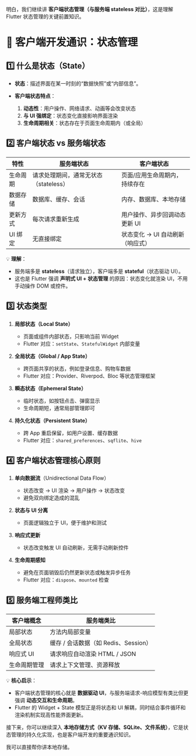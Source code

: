 明白，我们继续讲 **客户端状态管理（与服务端 stateless 对比）**，这是理解 Flutter 状态管理的关键前置知识。

# 📖 客户端开发通识：状态管理

## 1️⃣ 什么是状态（State）

* **状态**：描述界面在某一时刻的“数据快照”或“内部信息”。
* **客户端状态特点**：

    1. **动态性**：用户操作、网络请求、动画等会改变状态
    2. **与 UI 强绑定**：状态变化直接影响界面渲染
    3. **生命周期相关**：状态存在于页面生命周期内（或全局）

## 2️⃣ 客户端状态 vs 服务端状态

| 特性    | 服务端状态                   | 客户端状态               |
| ----- | ----------------------- | ------------------- |
| 生命周期  | 请求处理期间，通常无状态（stateless） | 页面/应用生命周期内，持续存在     |
| 数据存储  | 数据库、缓存、会话               | 内存、数据库、本地存储         |
| 更新方式  | 每次请求重新生成                | 用户操作、异步回调动态更新 UI    |
| UI 绑定 | 无直接绑定                   | 状态变化 → UI 自动刷新（响应式） |

💡 **理解**：

* 服务端多是 **stateless**（请求独立），客户端多是 **stateful**（状态驱动 UI）。
* 这也是 Flutter 强调 **声明式 UI + 状态管理** 的原因：状态变化就渲染 UI，不用手动操作 DOM 或控件。

## 3️⃣ 状态类型

1. **局部状态（Local State）**

    * 页面或组件内部状态，只影响当前 Widget
    * Flutter 对应：`setState`、`StatefulWidget` 内部变量

2. **全局状态（Global / App State）**

    * 跨页面共享的状态，例如登录信息、购物车数据
    * Flutter 对应：Provider、Riverpod、Bloc 等状态管理框架

3. **瞬态状态（Ephemeral State）**

    * 临时状态，如按钮点击、弹窗显示
    * 生命周期短，通常局部管理即可

4. **持久化状态（Persistent State）**

    * 跨 App 重启保留，如用户设置、缓存数据
    * Flutter 对应：`shared_preferences`、`sqflite`、`hive`

## 4️⃣ 客户端状态管理核心原则

1. **单向数据流**（Unidirectional Data Flow）

    * 状态改变 → UI 渲染 → 用户操作 → 状态改变
    * 避免双向绑定造成的混乱

2. **状态与 UI 分离**

    * 页面逻辑独立于 UI，便于维护和测试

3. **响应式更新**

    * 状态改变触发 UI 自动刷新，无需手动刷新控件

4. **生命周期感知**

    * 避免在页面销毁后仍然更新状态或触发异步任务
    * Flutter 对应：`dispose`、`mounted` 检查

## 5️⃣ 服务端工程师类比

| 客户端概念  | 服务端类比                      |
| ------ | -------------------------- |
| 局部状态   | 方法内局部变量                    |
| 全局状态   | 缓存 / 会话数据（如 Redis、Session） |
| 响应式 UI | 请求响应自动渲染 HTML / JSON       |
| 生命周期管理 | 请求上下文管理、资源释放               |

💡 **核心启示**：

* 客户端状态管理的核心就是 **数据驱动 UI**，与服务端请求-响应模型有类比但更强调 **动态交互和生命周期**。
* Flutter 的 Widget + State 模型正是将状态和 UI 解耦，同时结合事件循环和渲染机制实现高性能界面更新。

接下来，你可以继续深入 **本地存储方式（KV 存储、SQLite、文件系统）**，它是状态管理的持久化实现，也是客户端开发的重要通识知识。

我可以直接帮你讲本地存储。
